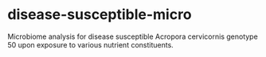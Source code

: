 # disease-susceptible-micro
Microbiome analysis for disease susceptible Acropora cervicornis genotype 50 upon exposure to various nutrient constituents.
